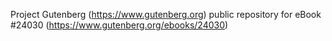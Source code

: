 Project Gutenberg (https://www.gutenberg.org) public repository for eBook #24030 (https://www.gutenberg.org/ebooks/24030)
